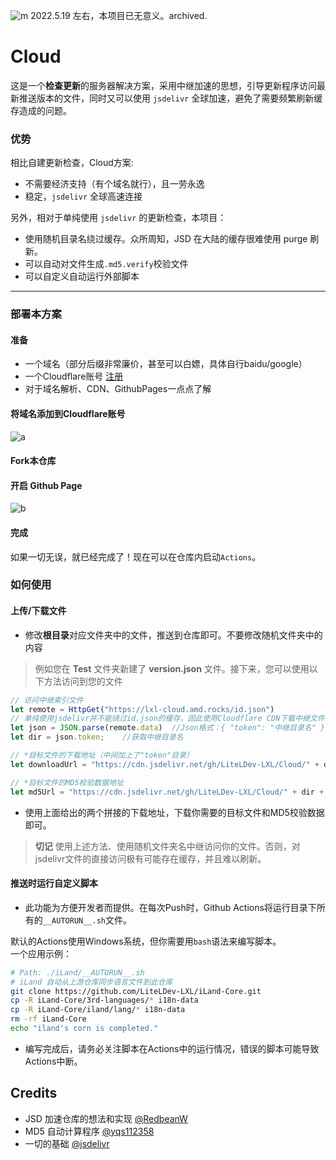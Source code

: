 ![m](https://user-images.githubusercontent.com/29711228/173181783-c841f2e4-4a6d-44e6-8aba-c70ed7c13d41.png)
2022.5.19 左右，本项目已无意义。archived.

# Cloud

这是一个**检查更新**的服务器解决方案，采用中继加速的思想，引导更新程序访问最新推送版本的文件，同时又可以使用 `jsdelivr` 全球加速，避免了需要频繁刷新缓存造成的问题。

### 优势

相比自建更新检查，Cloud方案:

 - 不需要经济支持（有个域名就行），且一劳永逸
 - 稳定，`jsdelivr` 全球高速连接

另外，相对于单纯使用 `jsdelivr` 的更新检查，本项目：
 - 使用随机目录名绕过缓存。众所周知，JSD 在大陆的缓存很难使用 purge 刷新。
 - 可以自动对文件生成`.md5.verify`校验文件
 - 可以自定义自动运行外部脚本

------

### 部署本方案
#### 准备
 - 一个域名（部分后缀非常廉价，甚至可以白嫖，具体自行baidu/google）
 - 一个Cloudflare账号 [注册](https://dash.cloudflare.com/sign-up)
 - 对于域名解析、CDN、GithubPages一点点了解
#### 将域名添加到Cloudflare账号
![a](https://user-images.githubusercontent.com/29711228/144693542-9f7f37d9-db6b-43ce-8ed8-dd89a296ece4.png)
#### Fork本仓库
#### 开启 Github Page
![b](https://user-images.githubusercontent.com/29711228/144693897-2d708842-a3d3-4e84-bbff-ff16779d089d.png)
#### 完成
如果一切无误，就已经完成了！现在可以在仓库内启动`Actions`。

### 如何使用
#### 上传/下载文件
 - 修改**根目录**对应文件夹中的文件，推送到仓库即可。不要修改随机文件夹中的内容

> 例如您在 **Test** 文件夹新建了 **version.json** 文件。接下来，您可以使用以下方法访问到您的文件

```javascript
// 访问中继索引文件
let remote = HttpGet("https://lxl-cloud.amd.rocks/id.json")
// 单纯使用jsdelivr并不能绕过id.json的缓存，因此使用Cloudflare CDN下载中继文件，获取中继目录名后再使用速度较快的jsdelivr进行下载
let json = JSON.parse(remote.data)	//Json格式：{ "token": "中继目录名" }
let dir = json.token;	 //获取中继目录名

// *目标文件的下载地址（中间加上了"token"目录）
let downloadUrl = "https://cdn.jsdelivr.net/gh/LiteLDev-LXL/Cloud/" + dir + "/Test/version.json"

// *目标文件的MD5校验数据地址
let md5Url = "https://cdn.jsdelivr.net/gh/LiteLDev-LXL/Cloud/" + dir + "/Test/version.json.md5.verify"
```
 - 使用上面给出的两个拼接的下载地址，下载你需要的目标文件和MD5校验数据即可。

> **切记** 使用上述方法、使用随机文件夹名中继访问你的文件。否则，对jsdelivr文件的直接访问极有可能存在缓存，并且难以刷新。

#### 推送时运行自定义脚本
 - 此功能为方便开发者而提供。在每次Push时，Github Actions将运行目录下所有的`__AUTORUN__.sh`文件。

 默认的Actions使用Windows系统，但你需要用`bash`语法来编写脚本。<br>
 一个应用示例：

 ```bash
 # Path: ./iLand/__AUTORUN__.sh
 # iLand 自动从上游仓库同步语言文件到此仓库
 git clone https://github.com/LiteLDev-LXL/iLand-Core.git
 cp -R iLand-Core/3rd-languages/* i18n-data
 cp -R iLand-Core/iland/lang/* i18n-data
 rm -rf iLand-Core
 echo "iland's corn is completed."
 ```
  - 编写完成后，请务必关注脚本在Actions中的运行情况，错误的脚本可能导致Actions中断。

## Credits
 - JSD 加速仓库的想法和实现 [@RedbeanW](https://github.com/Redbeanw44602)
 - MD5 自动计算程序 [@yqs112358](https://github.com/yqs112358)
 - 一切的基础 [@jsdelivr](https://github.com/jsdelivr)
